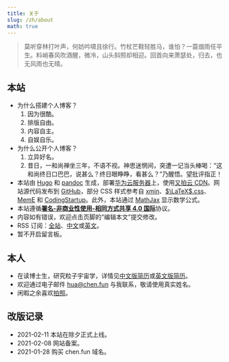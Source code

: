 ```yaml
---
title: 关于
slug: /zh/about
math: true
---
```


> 莫听穿林打叶声，何妨吟啸且徐行。竹杖芒鞋轻胜马，谁怕？一蓑烟雨任平生。料峭春风吹酒醒，微冷，山头斜照却相迎。回首向来萧瑟处，归去，也无风雨也无晴。

## 本站

- 为什么搭建个人博客？
  1. 因为很酷。
  2. 排版自由。
  3. 内容自主。
  4. 自娱自乐。
- 为什么公开个人博客？
  1. 立异好名。
  2. 昔日，一和尚禅坐三年，不语不视。神思迷惘间，突遭一记当头棒喝：“这和尚终日口巴巴，说甚么？终日眼睁睁，看甚么？”乃醒悟。望批评指正！
- 本站由 [Hugo](https://gohugo.io/) 和 [pandoc](https://pandoc.org/) 生成，部署[华为云服务器](https://activity.huaweicloud.com/cps/recommendstore.html?fromacct=5e9a4441-a665-456a-b905-9ade780e0da0&utm_source=V1g3MDY4NTY=&utm_medium=cps&utm_campaign=201905)上，使用[又拍云 CDN](https://console.upyun.com/register/?invite=SkO_nj9ld)。网站源代码发布到 [GitHub](https://github.com/ichenh/chen.fun)，部分 CSS 样式参考自 [xmin](https://github.com/yihui/hugo-xmin)、[$\LaTeX$.css](https://latex.now.sh/)、[MemE](https://github.com/reuixiy/hugo-theme-meme) 和 [CodingStartup](https://www.bilibili.com/video/BV1Et411c7Y4)。此外，本站通过 [MathJax](https://www.mathjax.org/) 显示数学公式。
- 本站遵循[**署名-非商业性使用-相同方式共享 4.0 国际**](https://creativecommons.org/licenses/by-nc-sa/4.0/deed.zh)协议。
- 内容如有错误，欢迎点击页脚的“编辑本文”提交修改。
- RSS 订阅：[全站](/index.xml)、[中文](/zh/index.xml)或[英文](/en/index.xml)。
- 暂不开启留言板。

## 本人

- 在读博士生，研究粒子宇宙学，详情见[中文版简历](/zh/cv/)或[英文版简历](/en/cv/)。
- 欢迎通过电子邮件 [hua@chen.fun](mailto:hua@chen.fun) 与我联系，敬请使用真实姓名。
- 闲暇之余喜欢[拍照](https://500px.com.cn/hchen)。

## 改版记录

- 2021-02-11 本站在除夕正式上线。
- 2021-02-08 网站备案。
- 2021-01-28 购买 chen.fun 域名。